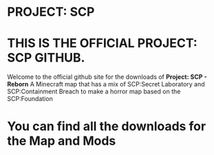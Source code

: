 # PROJECT: SCP
# THIS IS THE OFFICIAL PROJECT: SCP GITHUB.
Welcome to the official github site for the downloads of **Project: SCP - Reborn**
A Minecraft map that has a mix of SCP:Secret Laboratory and SCP:Containment Breach to make a horror map based on the SCP:Foundation

# You can find all the downloads for the Map and Mods
